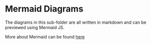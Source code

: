 # Mermaid Diagrams

The diagrams in this sub-folder are all written in markdown and can be previewed using Mermaid JS.

More about Mermaid can be found [here](https://mermaid-js.github.io/mermaid/#/)